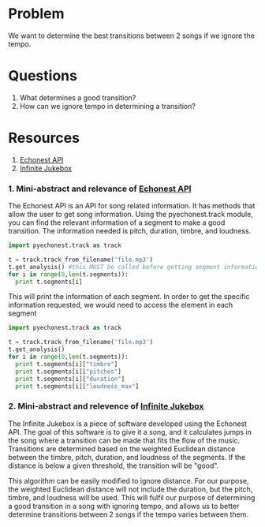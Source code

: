 # Problem

We want to determine the best transitions between 2 songs if we ignore the tempo.

# Questions
1. What determines a good transition?
2. How can we ignore tempo in determining a transition?

# Resources
1. [Echonest API]
2. [Infinite Jukebox]

### 1. Mini-abstract and relevance of [Echonest API]

The Echonest API is an API for song related information.  It has methods that allow the user to get song information.  Using the pyechonest.track module, you can find the relevant information of a segment to make a good transition.  The information needed is pitch, duration, timbre, and loudness.

```python
import pyechonest.track as track

t = track.track_from_filename('file.mp3')
t.get_analysis() #this MUST be called before getting segment information can occur
for i in range(0,len(t.segments)):
  print t.segments[i]
```

This will print the information of each segment.  In order to get the specific information requested, we would need to access the element in each segment

```python
import pyechonest.track as track

t = track.track_from_filename('file.mp3')
t.get_analysis()
for i in range(0,len(t.segments)):
  print t.segments[i]["timbre"]
  print t.segments[i]["pitches"]
  print t.segments[i]["duration"]
  print t.segments[i]["loudness_max"]
```

### 2. Mini-abstract and relevence of [Infinite Jukebox]

The Infinite Jukebox is a piece of software developed using the Echonest API.  The goal of this software is to give it a song, and it calculates jumps in the song where a transition can be made that fits the flow of the music.  Transitions are determined based on the weighted Euclidean distance between the timbre, pitch, duration, and loudness of the segments.  If the distance is below a given threshold, the transition will be "good".

This algorithm can be easily modified to ignore distance.  For our purpose, the weighted Euclidean distance will not include the duration, but the pitch, timbre, and loudness will be used.  This will fulfil our purpose of determining a good transition in a song with ignoring tempo, and allows us to better determine transitions between 2 songs if the tempo varies between them.


[Echonest API]: http://developer.echonest.com/docs/v4
[Infinite Jukebox]: http://infinitejuke.com

